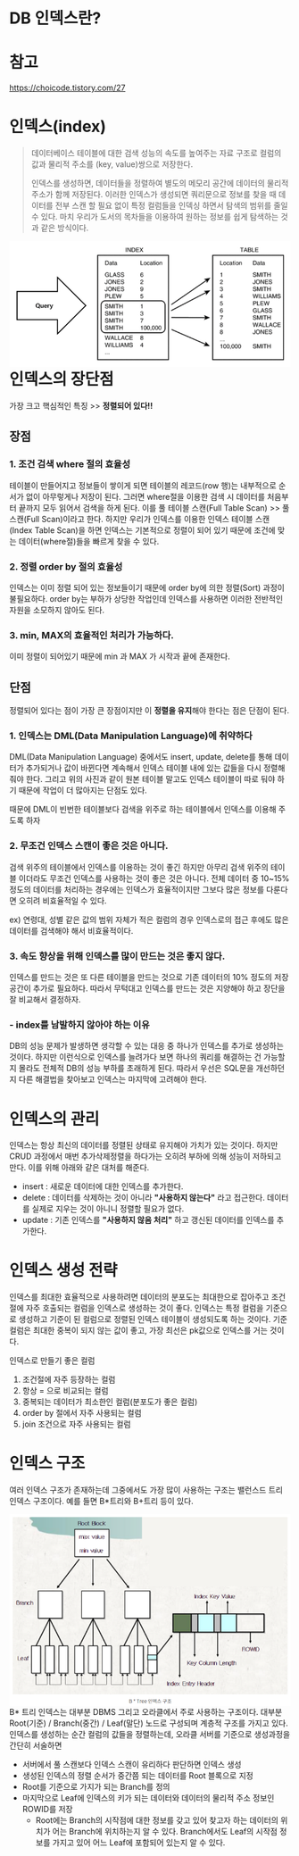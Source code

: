 # DB 인덱스란?

# 참고 

https://choicode.tistory.com/27



# 인덱스(index)

> 데이터베이스 테이블에 대한 검색 성능의 속도를 높여주는 자료 구조로 컬럼의 값과 물리적 주소를 (key, value)쌍으로 저장한다.
>
> 인덱스를 생성하면, 데이터들을 정렬하여 별도의 메모리 공간에 데이터의 물리적 주소가 함께 저장된다. 이러한 인덱스가 생성되면 쿼리문으로 정보를 찾을 때 데이터를 전부 스캔 할 필요 없이 특정 컬럼들을 인덱싱 하면서 탐색의 범위를 줄일 수 있다. 마치 우리가 도서의 목차들을 이용하여 원하는 정보를 쉽게 탐색하는 것과 같은 방식이다.

<img src="DB 인덱스란.assets/image-20230130092946396.png" alt="image-20230130092946396"  align="left"/>

# 인덱스의 장단점

가장 크고 핵심적인 특징 >> **정렬되어 있다!!**



## 장점

### 1. 조건 검색 where 절의 효율성

테이블이 만들어지고 정보들이 쌓이게 되면 테이블의 레코드(row 행)는 내부적으로 순서가 없이 아무렇게나 저장이 된다. 그러면 where절을 이용한 검색 시 데이터를 처음부터 끝까지 모두 읽어서 검색을 하게 된다. 이를 풀 테이블 스캔(Full Table Scan) >> 풀 스캔(Full Scan)이라고 한다. 하지만 우리가 인덱스를 이용한 인덱스 테이블 스캔(Index Table Scan)을 하면 인덱스는 기본적으로 정렬이 되어 있기 때문에 조건에 맞는 데이터(where절)들을 빠르게 찾을 수 있다.



### 2. 정렬 order by 절의 효율성

인덱스는 이미 정렬 되어 있는 정보들이기 때문에 order by에 의한 정렬(Sort) 과정이 불필요하다. order by는 부하가 상당한 작업인데 인덱스를 사용하면 이러한 전반적인 자원을 소모하지 않아도 된다.



### 3. min, MAX의 효율적인 처리가 가능하다.

이미 정렬이 되어있기 때문에 min 과 MAX 가 시작과 끝에 존재한다.



## 단점

정렬되어 있다는 점이 가장 큰 장점이지만 이 **정렬을 유지**해야 한다는 점은 단점이 된다.



### 1. 인덱스는 DML(Data Manipulation Language)에 취약하다

DML(Data Manipulation Language) 중에서도 insert, update, delete를 통해 데이터가 추가되거나 값이 바뀐다면 계속해서 인덱스 테이블 내에 있는 값들을 다시 정렬해 줘야 한다. 그리고 위의 사진과 같이 원본 테이블 말고도 인덱스 테이블이 따로 둬야 하기 때문에 작업이 더 많아지는 단점도 있다. 

때문에 DML이 빈번한 테이블보다 검색을 위주로 하는 테이블에서 인덱스를 이용해 주도록 하자



### 2. 무조건 인덱스 스캔이 좋은 것은 아니다.

검색 위주의 테이블에서 인덱스를 이용하는 것이 좋긴 하지만 아무리 검색 위주의 테이블 이더라도 무조건 인덱스를 사용하는 것이 좋은 것은 아니다. 전체 데이터 중 10~15% 정도의 데이터를 처리하는 경우에는 인덱스가 효율적이지만 그보다 많은 정보를 다룬다면 오히려 비효율적일 수 있다.

ex) 연령대, 성별 같은 값의 범위 자체가 적은 컬럼의 경우 인덱스로의 접근 후에도 많은 데이터를 검색해야 해서 비효율적이다.



### 3. 속도 향상을 위해 인덱스를 많이 만드는 것은 좋지 않다.

인덱스를 만드는 것은 또 다른 테이블을 만드는 것으로 기존 데이터의 10% 정도의 저장공간이 추가로 필요하다. 따라서 무턱대고 인덱스를 만드는 것은 지양해야 하고 장단을 잘 비교해서 결정하자.



### - index를 남발하지 않아야 하는 이유

DB의 성능 문제가 발생하면 생각할 수 있는 대응 중 하나가 인덱스를 추가로 생성하는 것이다. 하지만 이런식으로 인덱스를 늘려가다 보면 하나의 쿼리를 해결하는 건 가능할지 몰라도 전체적 DB의 성능 부하를 초래하게 된다. 따라서 우선은 SQL문을 개선하던지 다른 해결법을 찾아보고 인덱스는 마지막에 고려해야 한다.



# 인덱스의 관리

인덱스는 항상 최신의 데이터를 정렬된 상태로 유지해야 가치가 있는 것이다. 하지만 CRUD 과정에서 매번 추가삭제정렬을 하다가는 오히려 부하에 의해 성능이 저하되고 만다. 이를 위해 아래와 같은 대처를 해준다.

- insert : 새로운 데이터에 대한 인덱스를 추가한다.
- delete : 데이터를 삭제하는 것이 아니라 **"사용하지 않는다"** 라고 접근한다. 데이터를 실제로 지우는 것이 아니니 정렬할 필요가 없다.
- update : 기존 인덱스를 **"사용하지 않음 처리"** 하고 갱신된 데이터를 인덱스를 추가한다.



# 인덱스 생성 전략

인덱스를 최대한 효율적으로 사용하려면 데이터의 분포도는 최대한으로 잡아주고 조건절에 자주 호출되는 컬럼을 인덱스로 생성하는 것이 좋다. 인덱스는 특정 컬럼을 기준으로 생성하고 기준이 된 컬럼으로 정렬된 인덱스 테이블이 생성되도록 하는 것이다. 기준 컬럼은 최대한 중복이 되지 않는 값이 좋고, 가장 최선은 pk값으로 인덱스를 거는 것이다. 

인덱스로 만들기 좋은 컬럼

1. 조건절에 자주 등장하는 컬럼
2. 항상 = 으로 비교되는 컬럼
3. 중복되는 데이터가 최소한인 컬럼(분포도가 좋은 컬럼)
4. order by 절에서 자주 사용되는 컬럼
5. join 조건으로 자주 사용되는 컬럼



# 인덱스 구조

여러 인덱스 구조가 존재하는데 그중에서도 가장 많이 사용하는 구조는 밸런스드 트리 인덱스 구조이다. 예를 들면 B*트리와 B+트리 등이 있다.

<img src="DB 인덱스란.assets/image-20230130124628462.png" alt="image-20230130124628462"  align='left'/>

B* 트리 인덱스는 대부분 DBMS 그리고 오라클에서 주로 사용하는 구조이다. 대부분 Root(기준) / Branch(중간) / Leaf(말단) 노드로 구성되며 계층적 구조를 가지고 있다. 인덱스를 생성하는 순간 컬럼의 값들을 정렬하는데, 오라클 서버를 기준으로 생성과정을 간단히 서술하면 

- 서버에서 풀 스캔보다 인덱스 스캔이 유리하다 판단하면 인덱스 생성
- 생성된 인덱스의 정렬 순서가 중간쯤 되는 데이터를 Root 블록으로 지정
- Root를 기준으로 가지가 되는 Branch를 정의
- 마지막으로 Leaf에 인덱스의 키가 되는 데이터와 데이터의 물리적 주소 정보인 ROWID를 저장
  - Root에는 Branch의 시작점에 대한 정보를 갖고 있어 찾고자 하는 데이터의 위치가 어는 Branch에 위치하는지 알 수 있다. Branch에서도 Leaf의 시작점 정보를 가지고 있어 어느 Leaf에 포함되어 있는지 알 수 있다.